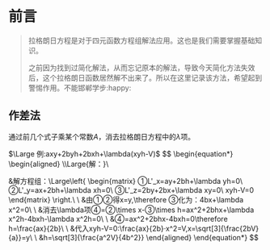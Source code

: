 # 前言

> 拉格朗日方程是对于四元函数方程组解法应用。这也是我们需要掌握基础知识。
>
> 之前因为找到过简化解法，从而忘记原本的解法，导致今天简化方法失效后，这个拉格朗日函数居然解不出来了。所以在这里记录该方法，希望起到警惕作用。不能邯郸学步:happy:

## 作差法

通过前几个式子乘某个常数$A$，消去拉格朗日方程中的$\lambda$项。

$\Large 例:axy+2byh+2bxh+\lambda(xyh-V)$
$$
\begin{equation*}
	\begin{aligned}
\\\Large{解：}\\

&解方程组：\Large\left\{ 
\begin{matrix}
①L'_x=ay+2bh+\lambda yh=0\\
②L'_y=ax+2bh+\lambda xh=0\\
③L'_z=2by+2bx+\lambda xy=0\\
xyh-V=0
\end{matrix}
\right.\\
\\
&由①②得x=y,\therefore ③化为：4bx+\lambda x^2=0\\
\\
&消去\lambda项④=②\times x-③\times h=ax^2+2bhx+\lambda x^2h-4bxh-\lambda x^2h=0\\
\\
&④=ax^2+2bhx-4bxh=0\therefore h=\frac{ax}{2b}\\
\\
&代入xyh-V=0:\frac{ax}{2b}·x^2=V,x=\sqrt[3]{\frac{2bV}{a}}=y\\
\\
&h=\sqrt[3]{\frac{a^2V}{4b^2}}
	\end{aligned}
\end{equation*}
$$